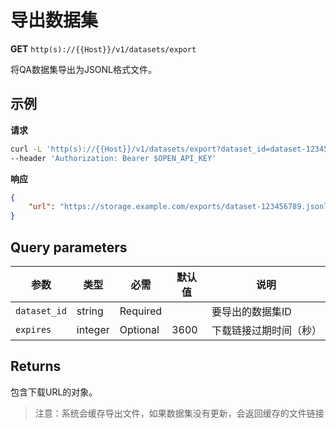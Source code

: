 # 导出数据集

**GET** `http(s)://{{Host}}/v1/datasets/export`

将QA数据集导出为JSONL格式文件。

## 示例

**请求**
```bash
curl -L 'http(s)://{{Host}}/v1/datasets/export?dataset_id=dataset-123456789&expires=3600' \
--header 'Authorization: Bearer $OPEN_API_KEY'
```

**响应**
```json
{
    "url": "https://storage.example.com/exports/dataset-123456789.jsonl"
}
```

## Query parameters

| 参数 | 类型 | 必需 | 默认值 | 说明 |
|-----|------|------|--------|------|
| `dataset_id` | string | Required | | 要导出的数据集ID |
| `expires` | integer | Optional | 3600 | 下载链接过期时间（秒） |

## Returns
包含下载URL的对象。

> 注意：系统会缓存导出文件，如果数据集没有更新，会返回缓存的文件链接
